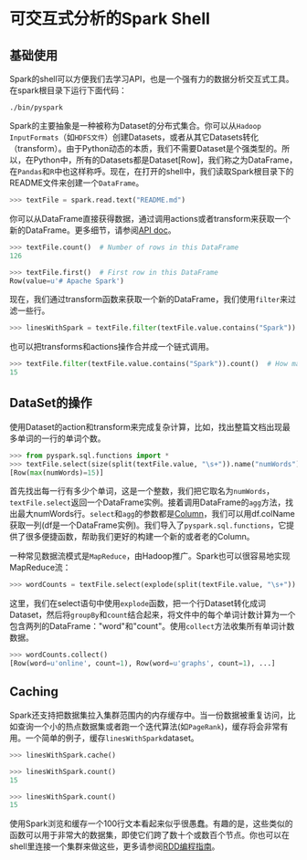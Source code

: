 # 可交互式分析的Spark Shell

## 基础使用

Spark的shell可以方便我们去学习API，也是一个强有力的数据分析交互式工具。在spark根目录下运行下面代码：

```shell
./bin/pyspark
```

Spark的主要抽象是一种被称为Dataset的分布式集合。你可以从`Hadoop InputFormats`（如`HDFS文件`）创建Datasets，或者从其它Datasets转化（transform）。由于Python动态的本质，我们不需要Dataset是个强类型的。所以，在Python中，所有的Datasets都是Dataset[Row]，我们称之为DataFrame，在`Pandas`和`R`中也这样称呼。现在，在打开的shell中，我们读取Spark根目录下的README文件来创建一个`DataFrame`。

```python
>>> textFile = spark.read.text("README.md")
```

你可以从DataFrame直接获得数据，通过调用actions或者transform来获取一个新的DataFrame。更多细节，请参阅[API doc](http://spark.apache.org/docs/latest/api/python/index.html#pyspark.sql.DataFrame)。

```python
>>> textFile.count()  # Number of rows in this DataFrame
126

>>> textFile.first()  # First row in this DataFrame
Row(value=u'# Apache Spark')
```

现在，我们通过transform函数来获取一个新的DataFrame，我们使用`filter`来过滤一些行。

```python
>>> linesWithSpark = textFile.filter(textFile.value.contains("Spark"))
```

也可以把transforms和actions操作合并成一个链式调用。

```python
>>> textFile.filter(textFile.value.contains("Spark")).count()  # How many lines contain "Spark"?
15
```

## DataSet的操作

使用Dataset的action和transform来完成复杂计算，比如，找出整篇文档出现最多单词的一行的单词个数。

```python
>>> from pyspark.sql.functions import *
>>> textFile.select(size(split(textFile.value, "\s+")).name("numWords")).agg(max(col("numWords"))).collect()
[Row(max(numWords)=15)]
```

首先找出每一行有多少个单词，这是一个整数，我们把它取名为`numWords`，`textFile.select`返回一个DataFrame实例。接着调用DataFrame的`agg`方法，找出最大numWords行。`select`和`agg`的参数都是[Column](http://spark.apache.org/docs/latest/api/python/index.html#pyspark.sql.Column)，我们可以用df.colName获取一列(df是一个DataFrame实例)。我们导入了`pyspark.sql.functions`，它提供了很多便捷函数，帮助我们更好的构建一个新的或者老的Column。

一种常见数据流模式是`MapReduce`，由Hadoop推广。Spark也可以很容易地实现MapReduce流：

```python
>>> wordCounts = textFile.select(explode(split(textFile.value, "\s+")).alias("word")).groupBy("word").count()
```

这里，我们在select语句中使用`explode`函数，把一个行Dataset转化成词Dataset，然后将`groupBy`和`count`结合起来，将文件中的每个单词计数计算为一个包含两列的DataFrame："word"和"count"。使用`collect`方法收集所有单词计数数据。

```python
>>> wordCounts.collect()
[Row(word=u'online', count=1), Row(word=u'graphs', count=1), ...]
```

## Caching

Spark还支持把数据集拉入集群范围内的内存缓存中。当一份数据被重复访问，比如查询一个小的热点数据集或者跑一个迭代算法(如`PageRank`)，缓存将会非常有用。一个简单的例子，缓存`linesWithSpark`dataset。

```python
>>> linesWithSpark.cache()

>>> linesWithSpark.count()
15

>>> linesWithSpark.count()
15
```

使用Spark浏览和缓存一个100行文本看起来似乎很愚蠢。有趣的是，这些类似的函数可以用于非常大的数据集，即使它们跨了数十个或数百个节点。你也可以在shell里连接一个集群来做这些，更多请参阅[RDD编程指南](../RDDs/README.md)。

